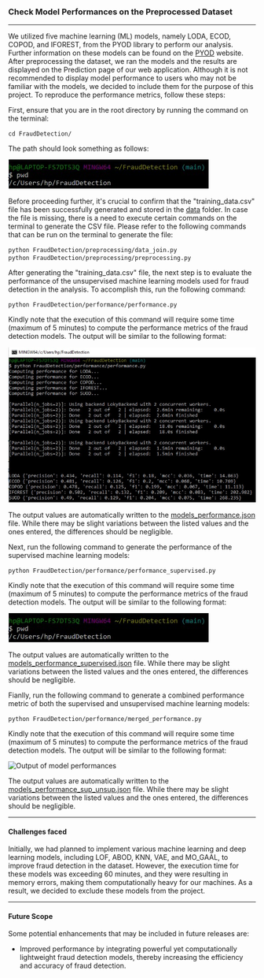 ### Check Model Performances on the Preprocessed Dataset
----------------------------------------------------------
We utilized five machine learning (ML) models, namely LODA, ECOD, COPOD, and IFOREST, from the PYOD library to perform our analysis. Further information on these models can be found on the [PYOD](https://pyod.readthedocs.io/en/latest/index.html) website. After preprocessing the dataset, we ran the models and the results are displayed on the Prediction page of our web application. Although it is not recommended to display model performance to users who may not be familiar with the models, we decided to include them for the purpose of this project. To reproduce the performance metrics, follow these steps:

First, ensure that you are in the root directory by running the command on the terminal:
```
cd FraudDetection/
```
The path should look something as follows:

![Initial path](example_model_performances2.jpg)

Before proceeding further, it's crucial to confirm that the "training_data.csv" file has been successfully generated and stored in the [data](https://github.com/sagnikgh1899/FraudDetection/tree/main/FraudDetection/data) folder. In case the file is missing, there is a need to execute certain commands on the terminal to generate the CSV file. Please refer to the following commands that can be run on the terminal to generate the file:
```
python FraudDetection/preprocessing/data_join.py
python FraudDetection/preprocessing/preprocessing.py
```
After generating the "training_data.csv" file, the next step is to evaluate the performance of the unsupervised machine learning models used for fraud detection in the analysis. To accomplish this, run the following command:
```
python FraudDetection/performance/performance.py
```
Kindly note that the execution of this command will require some time (maximum of 5 minutes) to compute the performance metrics of the fraud detection models. The output will be similar to the following format:

![Output of model performances](example_model_performances1.jpg)

The output values are automatically written to the [models_performance.json](https://github.com/sagnikgh1899/FraudDetection/blob/main/FraudDetection/script/json/models_performance.json) file. While there may be slight variations between the listed values and the ones entered, the differences should be negligible.

Next, run the following command to generate the performance of the supervised machine learning models:
```
python FraudDetection/performance/performance_supervised.py
```
Kindly note that the execution of this command will require some time (maximum of 5 minutes) to compute the performance metrics of the fraud detection models. The output will be similar to the following format:

![Output of model performances](example_model_performances2.jpg)

The output values are automatically written to the [models_performance_supervised.json](https://github.com/sagnikgh1899/FraudDetection/blob/main/FraudDetection/script/json/models_performance_supervised.json) file. While there may be slight variations between the listed values and the ones entered, the differences should be negligible.

Fianlly, run the following command to generate a combined performance metric of both the supervised and unsupervised machine learning models:
```
python FraudDetection/performance/merged_performance.py
```
Kindly note that the execution of this command will require some time (maximum of 5 minutes) to compute the performance metrics of the fraud detection models. The output will be similar to the following format:

![Output of model performances](example_model_performances3.jpg)

The output values are automatically written to the [models_performance_sup_unsup.json](https://github.com/sagnikgh1899/FraudDetection/blob/main/FraudDetection/script/json/models_performance_sup_unsup.json) file. While there may be slight variations between the listed values and the ones entered, the differences should be negligible.

----------------------
#### Challenges faced

Initially, we had planned to implement various machine learning and deep learning models, including LOF, ABOD, KNN, VAE, and MO_GAAL, to improve fraud detection in the dataset. However, the execution time for these models was exceeding 60 minutes, and they were resulting in memory errors, making them computationally heavy for our machines. As a result, we decided to exclude these models from the project.

------------------
#### Future Scope
Some potential enhancements that may be included in future releases are:
* Improved performance by integrating powerful yet computationally lightweight fraud detection models, thereby increasing the efficiency and accuracy of fraud detection.
